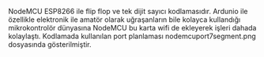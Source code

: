 NodeMCU ESP8266 ile flip flop ve tek dijit sayıcı kodlamasıdır. Ardunio ile özellikle elektronik ile amatör olarak uğraşanların bile kolayca kullandığı mikrokontrolör dünyasına NodeMCU bu karta wifi de ekleyerek işleri dahada kolaylaştı.
Kodlamada kullanılan port planlaması nodemcuport7segment.png dosyasında gösterilmiştir.
